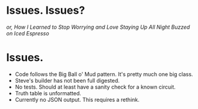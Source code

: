 # Issues. Issues?

_or, How I Learned to Stop Worrying and Love Staying Up All Night Buzzed on Iced Espresso_

# Issues.

- Code follows the Big Ball o' Mud pattern. It's pretty much one big class.
- Steve's builder has not been full digested.
- No tests. Should at least have a sanity check for a known circuit.
- Truth table is unformatted.
- Currently no JSON output. This requires a rethink.
